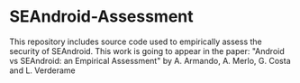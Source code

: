 # SEAndroid-Assessment
This repository includes source code used to empirically assess the security of SEAndroid. This work is going to appear in the paper: "Android vs SEAndroid: an Empirical Assessment" by A. Armando, A. Merlo, G. Costa and L. Verderame
